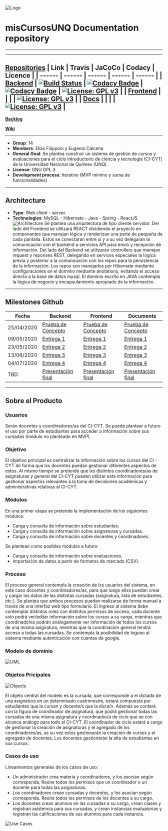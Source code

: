 ![Logo](https://github.com/TheCask/misCursosUNQ-doc/blob/master/logoApp.png)
# misCursosUNQ Documentation repository
---
---
[**Repositories**](https://github.com/TheCask)
| Link | Travis | JaCoCo | Codacy | Licence |
| ------ | ------ | ------ | ------ | ------ |
| [Backend](https://github.com/TheCask/misCursosUNQ-back.git) | [![Build Status](https://travis-ci.org/TheCask/misCursosUNQ-back.svg?branch=master)](https://travis-ci.org/TheCask/misCursosUNQ-back) | [![Codacy Badge](https://app.codacy.com/project/badge/Coverage/5f7776931f374604b1b9ea41243ceb0f)](https://www.codacy.com/manual/TheCask/misCursosUNQ-back?utm_source=github.com&utm_medium=referral&utm_content=TheCask/misCursosUNQ-back&utm_campaign=Badge_Coverage) | [![Codacy Badge](https://app.codacy.com/project/badge/Grade/5f7776931f374604b1b9ea41243ceb0f)](https://www.codacy.com/manual/TheCask/misCursosUNQ-back?utm_source=github.com&amp;utm_medium=referral&amp;utm_content=TheCask/misCursosUNQ-back&amp;utm_campaign=Badge_Grade) | [![License: GPL v3](https://img.shields.io/badge/License-GPLv3-blue.svg)](https://www.gnu.org/licenses/gpl-3.0) |
| [Frontend](https://github.com/TheCask/misCursosUNQ-front.git) | | | | [![License: GPL v3](https://img.shields.io/badge/License-GPLv3-blue.svg)](https://www.gnu.org/licenses/gpl-3.0) |
| [Docs](https://github.com/TheCask/misCursosUNQ-doc.git) | | | | [![License: GPL v3](https://img.shields.io/badge/License-GPLv3-blue.svg)](https://www.gnu.org/licenses/gpl-3.0) |
---
[**Backlog**](https://trello.com/invite/b/tBtNOQyX/079461fa54dd03f45fec964b3543d726/miscursosunq)

[**Wiki**](https://github.com/TheCask/misCursosUNQ-doc/wiki)

---
- **Group**: 14
- **Members**: Elías Filipponi y Eugenio Cálcena
- **General Goal**: Se plantea construir un sistema de gestión de cursos y evaluaciones para el ciclo introductorio de ciencia y tecnología (CI-CYT) de la Universidad Nacional de Quilmes (UNQ).
- **License**: GNU GPL 3
- **Development process**: Iterativo (MVP mínimo y suma de funcionalidades)
---
## Architecture
- **Type**: Web client - server.
- **Technologies**: MySQL - Hibernate - Java - Spring - ReactJS
![Architecture](https://github.com/TheCask/misCursosUNQ-doc/blob/master/Arquitectura.png)
Se plantea una arquitectura de tipo cliente servidor. Del lado del Frontend se utilizará REACT dividiendo el proyecto en componentes que manejan lógica y renderizan una parte de pequeña de cada pantalla. Estos se conectaran entre si y a su vez delegaran la comunicación con el backend a servicios API para envío y recepción de información. Del lado del Backend se utilizarán controllers que manejan request y reponses REST, delegando en services especiales la lógica previa y posterior a la comunicación con los repos para la persistencia de la información. Los repos son manejados por Hibernate mediante configuraciones en el dominio mediante anotations, evitando el acceso directo a la base de datos mysql. El dominio escrito en JAVA contempla la lógica de negocio y encapsulamiento apropiado de la información.
---
## Milestones Github
| Fecha | Backend | Frontend | Documents |
| ------ | ------ | ------ | ------ |
| 25/04/2020 | [Prueba de Concepto](https://github.com/TheCask/misCursosUNQ-back/milestone/2) | [Prueba de Concepto](https://github.com/TheCask/misCursosUNQ-front/milestone/1) | [Prueba de Concepto](https://github.com/TheCask/misCursosUNQ-doc/milestone/5) |
| 09/05/2020 | [Entrega 1](https://github.com/TheCask/misCursosUNQ-back/milestone/3) | [Entrega 1](https://github.com/TheCask/misCursosUNQ-front/milestone/2) |[Entrega 1](https://github.com/TheCask/misCursosUNQ-doc/milestone/1)|
| 23/05/2020 | [Entrega 2](https://github.com/TheCask/misCursosUNQ-back/milestone/4) | [Entrega 2](https://github.com/TheCask/misCursosUNQ-front/milestone/3) | [Entrega 2](https://github.com/TheCask/misCursosUNQ-doc/milestone/2) |
| 13/06/2020 | [Entrega 3](https://github.com/TheCask/misCursosUNQ-back/milestone/5) | [Entrega 3](https://github.com/TheCask/misCursosUNQ-front/milestone/4) |[Entrega 3](https://github.com/TheCask/misCursosUNQ-doc/milestone/3)|
| 04/07/2020 | [Entrega 4](https://github.com/TheCask/misCursosUNQ-back/milestone/6) | [Entrega 4](https://github.com/TheCask/misCursosUNQ-front/milestone/5) | [Entrega 4](https://github.com/TheCask/misCursosUNQ-doc/milestone/4)|
| TBD | [Presentación final](https://github.com/TheCask/misCursosUNQ-back/milestone/7) | [Presentación final](https://github.com/TheCask/misCursosUNQ-front/milestone/6) | [Presentación final](https://github.com/TheCask/misCursosUNQ-doc/milestone/6) |
---
## Sobre el Producto
### Usuarios
Serán docentes y coordinadores/as del CI-CYT. Se puede plantear a futuro el uso por parte de estudiantes para acceder a información sobre sus cursadas (módulo no planteado en MVP).
### Objetivo
El objetivo principal es centralizar la información sobre los cursos del CI - CYT de forma que lxs docentes puedan gestionar diferentes aspectos de estos. Al mismo tiempo se pretende que lxs distintos coordinadores/as de asignaturas y general del CI-CYT pueden utilizar esta información para gestionar aspectos relevantes a la toma de decisiones académicas y administrativas relativas al CI-CYT.
### Módulos
En una primer etapa se pretende la implementación de los siguientes módulos:
- Carga y consulta de información sobre estudiantes.
- Carga y consulta de información sobre asignaturas y cursadas.
- Carga y consulta de información sobre docentes y coordinadores.

Se plantean como posibles módulos a futuro:
- Carga y consulta de información sobre evaluaciones.
- Importación de datos a partir de formatos de marcado (CSV).
### Proceso
El proceso general contempla la creación de lxs usuarixs del sistema, en este caso docentes y coordinadores/as, para que luego ellxs puedan crear y cargar los datos de las distintas cursadas (asignatura, lista de estudiantes, etc.). Se plantea que ambos procesos puedan realizarse de forma manual a través de una interfaz web tipo formulario.
El ingreso al sistema debe contemplar distintos roles con distintos permisos de acceso, cada docente solo podrá ver/editar información sobre los cursos a su cargo, mientras que coordinadores podrán análogamente ver información de todos los cursos de una misma asignatura, mientras que la coordinación general tendrá acceso a todas las cursadas.
Se contempla la posibilidad de logueo al sistema mediante autenticación con cuentas de google.
### Modelo de dominio
![UML](https://github.com/TheCask/misCursosUNQ-doc/blob/master/misCursosUNQ%20Domain.png)
### Objetos Pricipales
![Objects](https://github.com/TheCask/misCursosUNQ-doc/blob/master/Pricipal%20Objects.png)

El objeto central del modelo es la cursada, que corresponde a el dictado de una asignatura en un determinado cuatrimestre, estará compuesta por estudiantes que la cursan y docente/s que la dicta/n. Además se contará con la figura de coordinador de asignatura, que podrá gestionar todas las cursadas de una misma asignatura y coordinador/a de ciclo que se con alcance análogo para todo el CI-CYT. 
El coordinador de ciclo estará a cargo de gestionar la creación de asignaturas y el agregado de lxs coordinadores/as, as su vez estxs gestionarán la creación de cursos y el agregado de docentes. Lxs docentes gestionarán la alta de estudiantes en sus cursos.
### Casos de uso
Lineamientos generales de los casos de uso:
- Un administrador crea materia y coordinadores, y los asocian según corresponda. Reúne todos los permisos que un coordinador o un docente para todas las asignaturas.
- Los coordinadores crean cursadas y docentes, y los asocian según corresponda. Reúne todos los permisos de los docentes a su cargo.
- Los docentes crean alumnos en las cursadas a su cargo, crean clases y registran asistencia para sus cursadas, y crean instancias evaluatorias y registran las calificaciones de sus alumnos para cada instancia. 

![Use Cases](https://github.com/TheCask/misCursosUNQ-doc/blob/master/Diagrama%20de%20caso%20de%20uso.png)
